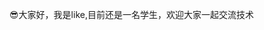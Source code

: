😎大家好，我是like,目前还是一名学生，欢迎大家一起交流技术

<!---
yealike/yealike is a ✨ special ✨ repository because its `README.md` (this file) appears on your GitHub profile.
You can click the Preview link to take a look at your changes.
--->

